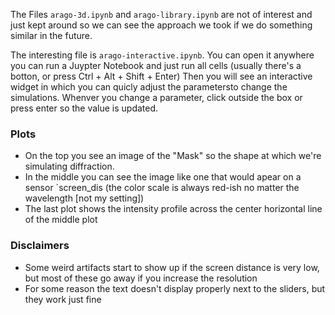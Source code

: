 The Files `arago-3d.ipynb` and `arago-library.ipynb` are not of interest and just kept around so we can see the approach we took if we do something similar in the future.

The interesting file is `arago-interactive.ipynb`. You can open it anywhere you can run a Juypter Notebook and just run all cells (usually there's a botton, or press Ctrl + Alt + Shift + Enter)
Then you will see an interactive widget in which you can quicly adjust the parametersto change the simulations. Whenver you change a parameter, click outside the box or press enter so the value is updated. 

### Plots 
- On the top you see an image of the "Mask" so the shape at which we're simulating diffraction. 
- In the middle you can see the image like one that would apear on a sensor `screen_dis (the color scale is always red-ish no matter the wavelength [not my setting])
- The last plot shows the intensity profile across the center horizontal line of the middle plot

### Disclaimers
- Some weird artifacts start to show up if the screen distance is very low, but most of these go away if you increase the resolution
- For some reason the text doesn't display properly next to the sliders, but they work just fine 
